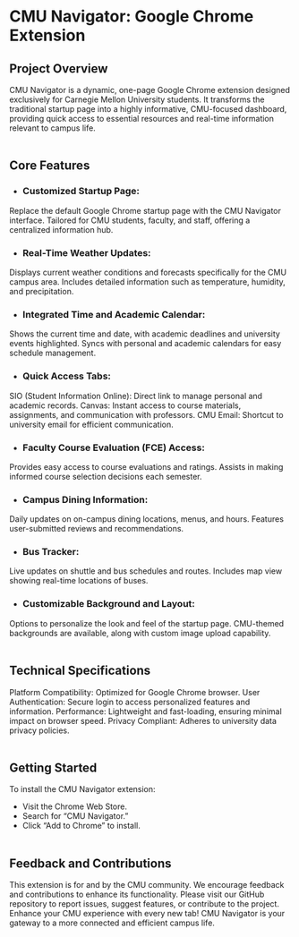 # CMU Navigator: Google Chrome Extension
## Project Overview
CMU Navigator is a dynamic, one-page Google Chrome extension designed exclusively for Carnegie Mellon University students. It transforms the traditional startup page into a highly informative, CMU-focused dashboard, providing quick access to essential resources and real-time information relevant to campus life.
<br><br>

## Core Features
- ### Customized Startup Page:

Replace the default Google Chrome startup page with the CMU Navigator interface.
Tailored for CMU students, faculty, and staff, offering a centralized information hub.
- ### Real-Time Weather Updates:

Displays current weather conditions and forecasts specifically for the CMU campus area.
Includes detailed information such as temperature, humidity, and precipitation.
- ### Integrated Time and Academic Calendar:

Shows the current time and date, with academic deadlines and university events highlighted.
Syncs with personal and academic calendars for easy schedule management.
- ### Quick Access Tabs:

SIO (Student Information Online): Direct link to manage personal and academic records.
Canvas: Instant access to course materials, assignments, and communication with professors.
CMU Email: Shortcut to university email for efficient communication.
- ### Faculty Course Evaluation (FCE) Access:

Provides easy access to course evaluations and ratings.
Assists in making informed course selection decisions each semester.
- ### Campus Dining Information:

Daily updates on on-campus dining locations, menus, and hours.
Features user-submitted reviews and recommendations.
- ### Bus Tracker:

Live updates on shuttle and bus schedules and routes.
Includes map view showing real-time locations of buses.
- ### Customizable Background and Layout:

Options to personalize the look and feel of the startup page.
CMU-themed backgrounds are available, along with custom image upload capability.
<br><br>

## Technical Specifications
Platform Compatibility: Optimized for Google Chrome browser.
User Authentication: Secure login to access personalized features and information.
Performance: Lightweight and fast-loading, ensuring minimal impact on browser speed.
Privacy Compliant: Adheres to university data privacy policies.
<br><br>

## Getting Started
To install the CMU Navigator extension:

- Visit the Chrome Web Store.
- Search for “CMU Navigator.”
- Click “Add to Chrome” to install.
<br><br>
## Feedback and Contributions
This extension is for and by the CMU community. We encourage feedback and contributions to enhance its functionality. Please visit our GitHub repository to report issues, suggest features, or contribute to the project.
<br>
Enhance your CMU experience with every new tab! CMU Navigator is your gateway to a more connected and efficient campus life.
